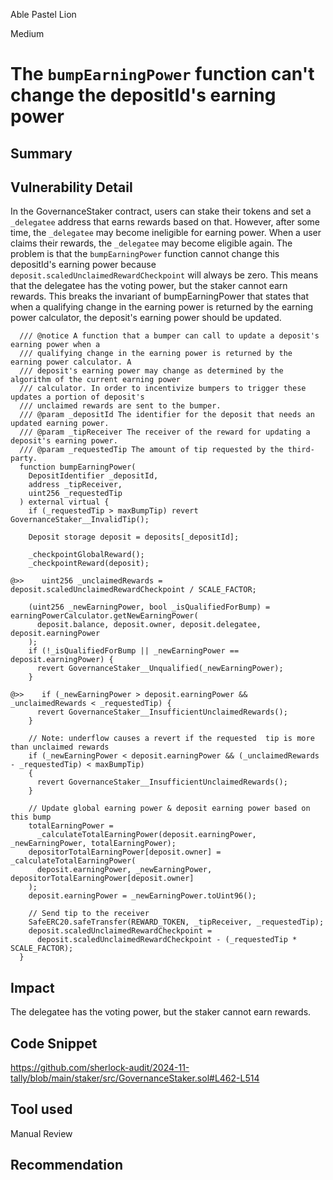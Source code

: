 Able Pastel Lion

Medium

# The `bumpEarningPower` function can't change the depositId's earning power

## Summary

## Vulnerability Detail


In the GovernanceStaker contract, users can stake their tokens and set a `_delegatee` address that earns rewards based on that. However, after some time, the `_delegatee` may become ineligible for earning power. When a user claims their rewards, the `_delegatee` may become eligible again. The problem is that the `bumpEarningPower` function cannot change this depositId's earning power because `deposit.scaledUnclaimedRewardCheckpoint` will always be zero. This means that the delegatee has the voting power, but the staker cannot earn rewards. This breaks the invariant of bumpEarningPower that states that when a qualifying change in the earning power is returned by the earning power calculator, the deposit's earning power should be updated.


```solidity
  /// @notice A function that a bumper can call to update a deposit's earning power when a
  /// qualifying change in the earning power is returned by the earning power calculator. A
  /// deposit's earning power may change as determined by the algorithm of the current earning power
  /// calculator. In order to incentivize bumpers to trigger these updates a portion of deposit's
  /// unclaimed rewards are sent to the bumper.
  /// @param _depositId The identifier for the deposit that needs an updated earning power.
  /// @param _tipReceiver The receiver of the reward for updating a deposit's earning power.
  /// @param _requestedTip The amount of tip requested by the third-party.
  function bumpEarningPower(
    DepositIdentifier _depositId,
    address _tipReceiver,
    uint256 _requestedTip
  ) external virtual {
    if (_requestedTip > maxBumpTip) revert GovernanceStaker__InvalidTip();

    Deposit storage deposit = deposits[_depositId];

    _checkpointGlobalReward();
    _checkpointReward(deposit);

@>>    uint256 _unclaimedRewards = deposit.scaledUnclaimedRewardCheckpoint / SCALE_FACTOR;

    (uint256 _newEarningPower, bool _isQualifiedForBump) = earningPowerCalculator.getNewEarningPower(
      deposit.balance, deposit.owner, deposit.delegatee, deposit.earningPower
    );
    if (!_isQualifiedForBump || _newEarningPower == deposit.earningPower) {
      revert GovernanceStaker__Unqualified(_newEarningPower);
    }

@>>    if (_newEarningPower > deposit.earningPower && _unclaimedRewards < _requestedTip) {
      revert GovernanceStaker__InsufficientUnclaimedRewards();
    }

    // Note: underflow causes a revert if the requested  tip is more than unclaimed rewards
    if (_newEarningPower < deposit.earningPower && (_unclaimedRewards - _requestedTip) < maxBumpTip)
    {
      revert GovernanceStaker__InsufficientUnclaimedRewards();
    }

    // Update global earning power & deposit earning power based on this bump
    totalEarningPower =
      _calculateTotalEarningPower(deposit.earningPower, _newEarningPower, totalEarningPower);
    depositorTotalEarningPower[deposit.owner] = _calculateTotalEarningPower(
      deposit.earningPower, _newEarningPower, depositorTotalEarningPower[deposit.owner]
    );
    deposit.earningPower = _newEarningPower.toUint96();

    // Send tip to the receiver
    SafeERC20.safeTransfer(REWARD_TOKEN, _tipReceiver, _requestedTip);
    deposit.scaledUnclaimedRewardCheckpoint =
      deposit.scaledUnclaimedRewardCheckpoint - (_requestedTip * SCALE_FACTOR);
  }
```

## Impact

The delegatee has the voting power, but the staker cannot earn rewards.

## Code Snippet

https://github.com/sherlock-audit/2024-11-tally/blob/main/staker/src/GovernanceStaker.sol#L462-L514

## Tool used

Manual Review

## Recommendation